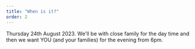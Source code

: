 ```yaml
---
title: "When is it?"
order: 2
---
```


Thursday 24th August 2023. We'll be with close family for the day time and then we want YOU (and your families) for the evening from 6pm.
